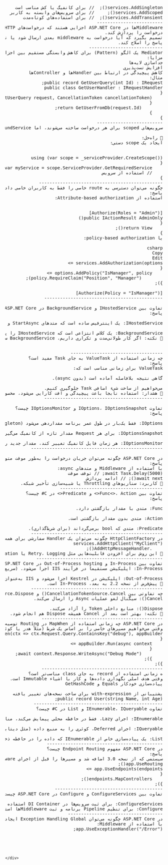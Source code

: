 <pre>
<div dir="rtl" align="right">
services.AddSingleton<IMyService, MyService>();  // برای کانفیگ یا کش مناسب است
services.AddScoped<IMyService, MyService>();     // برای سرویس‌های وابسته به کاربر
services.AddTransient<IMyService, MyService>();  // برای استفاده‌های کوتاه‌مدت
-------------------------
Middlewareها در ASP.NET Core اجزایی هستند که درخواست‌های HTTP را در pipeline دریافت، پردازش و به مرحله بعدی ارسال می‌کنند. هر middleware می‌تواند:
درخواست را پردازش کند.
تصمیم بگیرد که آیا درخواست به middleware بعدی ارسال شود یا نه.
پاسخ را اصلاح کند.
----------------------------
Mediator یک الگو (Pattern) برای کاهش وابستگی مستقیم بین اجزا است. در ASP.NET Core، کتابخانه‌ای مانند MediatR برای پیاده‌سازی آن استفاده می‌شود.
مزایا:
جداسازی لایه‌ها
افزایش تست‌پذیری
کاهش پیچیدگی در ارتباط بین Handlerها و Controllerها
مثال:
public record GetUserQuery(int Id) : IRequest<User>;
public class GetUserHandler : IRequestHandler<GetUserQuery, User>
{
    public Task<User> Handle(GetUserQuery request, CancellationToken cancellationToken)
    {
        return GetUserFromDb(request.Id);
    }
}
-------------------------
سرویس‌های scoped برای هر درخواست ساخته می‌شوند، اما BackgroundService خارج از request context اجرا می‌شود، و به همین دلیل نمی‌تواند مستقیماً scoped service را inject کند.

🔧 راه‌حل:
ایجاد یک scope دستی:


using (var scope = _serviceProvider.CreateScope())
{
    var myService = scope.ServiceProvider.GetRequiredService<IMyScopedService>();
    // استفاده از سرویس
}
-----------------------------------------------
چگونه می‌توان دسترسی به route خاصی را فقط به کاربران خاصی داد؟
پاسخ:
استفاده از Attribute-based authorization:


[Authorize(Roles = "Admin")]
public IActionResult AdminOnly()
{
    return View();
}
یا policy-based authorization:

csharp
Copy
Edit
services.AddAuthorization(options =>
{
    options.AddPolicy("IsManager", policy =>
        policy.RequireClaim("Position", "Manager"));
});

[Authorize(Policy = "IsManager")]
---------------------------------------------

تفاوت بین IHostedService و BackgroundService در ASP.NET Core چیست؟
پاسخ:

IHostedService: یک اینترفیس ساده است که متدهای StartAsync و StopAsync دارد و باید به‌صورت کامل پیاده‌سازی شود.

BackgroundService: یک کلاس انتزاعی است که IHostedService را پیاده‌سازی کرده و متد ExecuteAsync را برای اجرای حلقه اصلی کارها فراهم می‌کند.
📌 نکته: اگر کار طولانی‌مدت و تکراری داریم، BackgroundService ساده‌تر و خواناتر است.        


-----------------------------------        
چه زمانی استفاده از ValueTask به جای Task مفید است؟
پاسخ:
ValueTask برای زمانی مناسب است که:

گاهی نتیجه بلافاصله آماده است (بدون async).

می‌خواهیم از ساخت شیء اضافی Task جلوگیری کنیم.
📌 هشدار: استفاده نابجا باعث پیچیدگی و افت کارایی می‌شود، مخصوصاً وقتی چند بار await شود.        
---------------------------------------------

تفاوت IOptions<T>، IOptionsSnapshot<T> و IOptionsMonitor<T> چیست؟
پاسخ:

IOptions<T>: فقط یک‌بار در طول عمر برنامه مقداردهی می‌شود (Singleton).

IOptionsSnapshot<T>: برای هر Request مقدار تازه از کانفیگ می‌گیرد (Scoped).

IOptionsMonitor<T>: هر زمان فایل کانفیگ تغییر کند، مقدار جدید را بدون نیاز به ری‌استارت برمی‌گرداند.
--------------------------------------------------

در ASP.NET Core چگونه می‌توان جریان درخواست را به‌طور موقت متوقف و دوباره ادامه داد؟
پاسخ:
با استفاده از Middleware و متدهای async:
await Task.Delay(5000); // توقف موقت
await next(); // ادامه پردازش
📌 کاربرد: سناریوهای Throttling یا شبیه‌سازی تأخیر شبکه.    
---------------------------------------
تفاوت بین Func<>، Action<> و Predicate<> در C# چیست؟
پاسخ:

Func<in T, out TResult>: متدی با مقدار بازگشتی دارد.

Action<in T>: متدی بدون مقدار بازگشتی است.

Predicate<T>: متدی که bool برمی‌گرداند (برای شرط‌گذاری).
--------------------------------------------------
در HttpClientFactory چگونه می‌توان یک Handler سفارشی برای همه درخواست‌ها اضافه کرد؟
services.AddHttpClient("MyClient")
    .AddHttpMessageHandler<MyCustomHandler>();
📌 این روش برای افزودن قابلیت‌هایی مثل Retry، Logging یا Authentication مناسب است.
------------------------------------------------
تفاوت بین In-Process و Out-of-Process hosting در ASP.NET Core چیست؟
In-Process: اپلیکیشن مستقیماً در فرآیند IIS اجرا می‌شود. (سریع‌تر)

Out-of-Process: اپلیکیشن در Kestrel اجرا می‌شود و IIS به‌عنوان Reverse Proxy عمل می‌کند. (انعطاف‌پذیرتر)
📌 پیش‌فرض از نسخه 2.2 به بعد، In-Process است.        
--------------------------------------------------
چه تفاوتی بین CancellationTokenSource.Cancel() و CancellationTokenSource.Dispose() وجود دارد؟
Cancel(): سیگنال لغو عملیات Async را ارسال می‌کند.

Dispose(): منابع داخلی Token را آزاد می‌کند.
📌 نکته: بهتر است بعد از Cancel همیشه Dispose هم انجام شود.        
----------------------------------------------
در ASP.NET Core چه زمانی استفاده از MapWhen در Routing توصیه می‌شود؟
وقتی می‌خواهیم مسیرهای خاصی را بر اساس یک شرط (مثلاً هدر یا کوئری‌استرینگ) پردازش کنیم.
app.MapWhen(ctx => ctx.Request.Query.ContainsKey("debug"), appBuilder =>
{
    appBuilder.Run(async context =>
    {
        await context.Response.WriteAsync("Debug Mode");
    });
});        
----------------------------------------------
ه زمانی استفاده از record به جای class مناسب‌تر است؟
وقتی هدف اصلی نگهداری داده‌ها و کار با اشیاء Immutable است.
پیاده‌سازی خودکار Equals و GetHashCode

پشتیبانی از with-expression برای ساخت نسخه‌های تغییر یافته
public record User(string Name, int Age);        
-------------------------------------------------
تفاوت IEnumerable، IQueryable و List در C# چیست؟

IEnumerable: اجرای Lazy، فقط در حافظه محلی پیمایش می‌کند، مناسب برای مجموعه‌های کوچک یا داده‌های درون حافظه.

IQueryable: اجرای Deferred، کوئری را به منبع داده (مثل دیتابیس) منتقل می‌کند و قبل از اجرا قابل بهینه‌سازی است.

List: یک پیاده‌سازی خاص از IEnumerable که داده را در حافظه ذخیره می‌کند و می‌توان آن را تغییر داد.
--------------------------------------------
در ASP.NET Core مفهوم Endpoint Routing چیست؟
پاسخ:
سیستمی که از نسخه 3.0 اضافه شد و مسیرها را قبل از اجرای Middlewareها تعیین می‌کند. این کار باعث بهبود کارایی و انعطاف بیشتر در نگاشت مسیرها می‌شود.
app.UseRouting();
app.UseEndpoints(endpoints =>
{
    endpoints.MapControllers();
});   
-----------------------------------------
تفاوت بین ConfigureServices و Configure در ASP.NET Core چیست؟

ConfigureServices: برای ثبت سرویس‌ها در DI Container استفاده می‌شود.
Configure: برای تنظیم Pipeline برنامه و ثبت Middlewareها استفاده می‌شود.
------------------------------------
در ASP.NET Core چگونه می‌توان Exception Handling Global ایجاد کرد؟
با استفاده از Middleware:
app.UseExceptionHandler("/Error");        


        
    </pre>
    </div>
